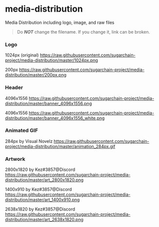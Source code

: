 # media-distribution
Media Distribution including logo, image, and raw files

> Do ***NOT*** change the filename. If you change it, link can be broken.

### Logo
1024px (original) https://raw.githubusercontent.com/sugarchain-project/media-distribution/master/1024px.png

200px https://raw.githubusercontent.com/sugarchain-project/media-distribution/master/200px.png

### Header
4096x1556 https://raw.githubusercontent.com/sugarchain-project/media-distribution/master/banner_4096x1556.png

4096x1556 https://raw.githubusercontent.com/sugarchain-project/media-distribution/master/banner_4096x1556_white.png

### Animated GIF
284px by Visual Novelz https://raw.githubusercontent.com/sugarchain-project/media-distribution/master/animation_284px.gif

### Artwork
2800x1820 by Kez#3857@Discord https://raw.githubusercontent.com/sugarchain-project/media-distribution/master/art_2800x1820.png

1400x910 by Kez#3857@Discord https://raw.githubusercontent.com/sugarchain-project/media-distribution/master/art_1400x910.png

2638x1820 by Kez#3857@Discord https://raw.githubusercontent.com/sugarchain-project/media-distribution/master/art_2638x1820.png
